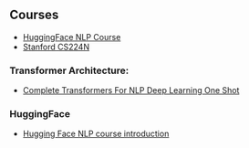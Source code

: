 ## Courses  
- [HuggingFace NLP Course](https://huggingface.co/learn/nlp-course)  
- [Stanford CS224N](https://web.stanford.edu/class/cs224n/)

### Transformer Architecture:
- [Complete Transformers For NLP Deep Learning One Shot](https://www.youtube.com/watch?v=3bPhDUSAUYI)


### HuggingFace
- [Hugging Face NLP course introduction](https://huggingface.co/learn/llm-course/en/chapter0/1)
